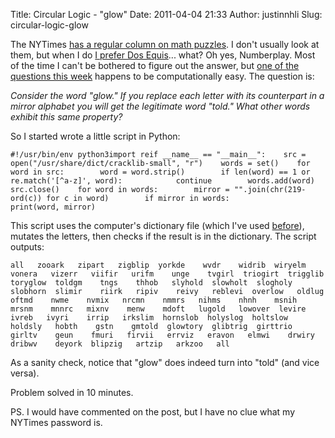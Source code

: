 Title: Circular Logic - "glow"
Date: 2011-04-04 21:33
Author: justinnhli
Slug: circular-logic-glow

The NYTimes [has a regular column on math
puzzles](http://wordplay.blogs.nytimes.com/category/Numberplay/). I
don't usually look at them, but when I do [I prefer Dos
Equis](http://www.youtube.com/watch?v=8Bc0WjTT0Ps)... what? Oh yes,
Numberplay. Most of the time I can't be bothered to figure out the
answer, but [one of the questions this
week](http://wordplay.blogs.nytimes.com/2011/04/04/numberplay-circular-logi/)
happens to be computationally easy. The question is:

*Consider the word "glow." If you replace each letter with its
counterpart in a mirror alphabet you will get the legitimate word
"told." What other words exhibit this same property?*

So I started wrote a little script in Python:

    #!/usr/bin/env python3import reif __name__ == "__main__":    src = open("/usr/share/dict/cracklib-small", "r")    words = set()    for word in src:        word = word.strip()        if len(word) == 1 or re.match('[^a-z]', word):            continue        words.add(word)    src.close()    for word in words:        mirror = "".join(chr(219-ord(c)) for c in word)        if mirror in words:            print(word, mirror)

This script uses the computer's dictionary file (which I've used
[before](http://justinnhli.blogspot.com/2011/03/herstory.html)), mutates
the letters, then checks if the result is in the dictionary. The script
outputs:

    all   zooark   zipart   zigblip  yorkde    wvdr    widrib  wiryelm   vonera   vizerr   viifir   urifm    unge    tvgirl  triogirt  trigglib  toryglow  toldgm    tngs    thhob   slyhold  slowholt  slogholy  slobhorn  slimir    riirk   ripiv    reivy   reblevi  overlow   oldlug   oftmd    nwme    nvmix   nrcmn    nmmrs   nihms    nhnh    msnih   mrsnm    mnnrc   mixnv    menw    mdoft   lugold   lowover  levire    ivreb   ivyri    irrip   irkslim  hornslob  holyslog  holtslow  holdsly   hobth    gstn    gmtold  glowtory  glibtrig  girttrio  girltv    geun    fmuri   firvii   errviz   eravon   elmwi    drwiry  dribwv    deyork  blipzig   artzip   arkzoo   all

As a sanity check, notice that "glow" does indeed turn into "told" (and
vice versa).

Problem solved in 10 minutes.

PS. I would have commented on the post, but I have no clue what my
NYTimes password is.

